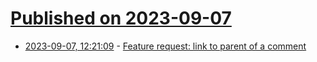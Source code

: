 # [Published on 2023-09-07](index.md)

* [2023-09-07, 12:21:09](https://lobste.rs/s/enh3bb/feature_request_link_parent_comment) - [Feature request: link to parent of a comment](https://lobste.rs/s/enh3bb/feature_request_link_parent_comment)
